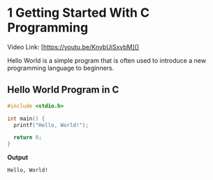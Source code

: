 # 1 Getting Started With C Programming

Video Link: [https://youtu.be/KnvbUiSxvbM]()

Hello World is a simple program that is often used to introduce a new programming language to beginners.

## Hello World Program in C

```c
#include <stdio.h>

int main() {
  printf("Hello, World!");

  return 0;
}
```

**Output**

```
Hello, World!
```